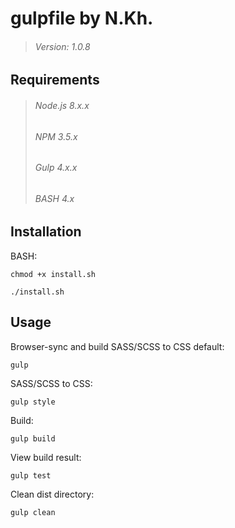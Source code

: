 ﻿# gulpfile by N.Kh.

>###### Version: 1.0.8


## Requirements
>###### Node.js 8.x.x
>###### NPM 3.5.x
>###### Gulp 4.x.x
>###### BASH 4.x



## Installation
BASH:

	chmod +x install.sh
	
	./install.sh


## Usage
Browser-sync and build SASS/SCSS to CSS default:

	gulp

SASS/SCSS to CSS:

	gulp style

Build:

	gulp build

View build result:

	gulp test

Clean dist directory:

	gulp clean